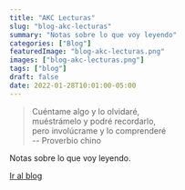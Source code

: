 ```yaml
---
title: "AKC Lecturas"
slug: "blog-akc-lecturas"
summary: "Notas sobre lo que voy leyendo"
categories: ["Blog"]
featuredImage: "blog-akc-lecturas.png"
images: ["blog-akc-lecturas.png"]
tags: ["blog"]
draft: false
date: 2022-01-28T10:01:00-05:00
---
```

> Cuéntame algo y lo olvidaré,\
> muéstrámelo y podré recordarlo,\
> pero involúcrame y lo comprenderé\
> -- Proverbio chino

Notas sobre lo que voy leyendo.

[Ir al blog](https://lecturas.akcstudio.online)